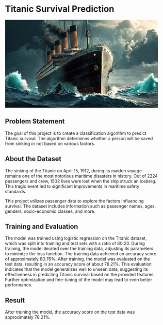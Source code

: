 # Titanic Survival Prediction

![Ship](https://github.com/rebello03/Titanic_Survival/blob/main/ship.jpg)

## Problem Statement
The goal of this project is to create a classification algorithm to predict Titanic survival. The algorithm determines whether a person will be saved from sinking or not based on various factors.

## About the Dataset
The sinking of the Titanic on April 15, 1912, during its maiden voyage remains one of the most notorious maritime disasters in history. Out of 2224 passengers and crew, 1502 lives were lost when the ship struck an iceberg. This tragic event led to significant improvements in maritime safety standards.

This project utilizes passenger data to explore the factors influencing survival. The dataset includes information such as passenger names, ages, genders, socio-economic classes, and more.

## Training and Evaluation
The model was trained using logistic regression on the Titanic dataset, which was split into training and test sets with a ratio of 80:20. During training, the model iterated over the training data, adjusting its parameters to minimize the loss function. The training data achieved an accuracy score of approximately 80.76%. After training, the model was evaluated on the test data, resulting in an accuracy score of about 78.21%. This evaluation indicates that the model generalizes well to unseen data, suggesting its effectiveness in predicting Titanic survival based on the provided features. Further optimization and fine-tuning of the model may lead to even better performance.

## Result
After training the model, the accuracy score on the test data was approximately 78.21%.
